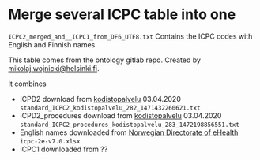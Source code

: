 Merge several ICPC table into one
================

`ICPC2_merged_and__ICPC1_from_DF6_UTF8.txt`
 Contains the ICPC codes with English and Finnish names.

 This table comes from the ontology gitlab repo. Created by  mikolaj.wojnicki@helsinki.fi.

 It combines
 - ICPD2 download from [kodistopalvelu](https://version.helsinki.fi/ontology-group/ontologists/-/wikis/uploads/ce2ce4426b394ef58021b198b28869d4/Koodistopalvelu_ICPC2_v5_2020-04-03.xlsx)  03.04.2020 `standard_ICPC2_kodistopalvelu_282_1471432260621.txt`
 - ICPD2_procedures download from [kodistopalvelu](https://version.helsinki.fi/ontology-group/ontologists/-/wikis/uploads/ca4885e34d5715029f3305e4fb222960/Koodistopalvelu_ICPC2_prosessikoodit_v5_2020-04-03.xlsx)  03.04.2020 `standard_ICPC2_procedures_kodistopalvelu_283_1472198856551.txt`
 - English names downloaded from [ Norwegian Directorate of eHealth](https://ehelse.no/kodeverk/icpc-2e--english-version) `icpc-2e-v7.0.xlsx`.
 - ICPC1 downloaded from ??

